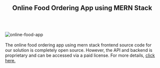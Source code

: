 <h2 style="text-align:center">Online Food Ordering App using MERN Stack</h2><br/><br/>

![online-food-app](https://admin.ninjascode.com/wp-content/uploads/2025/01/6-scaled.webp)  <br/> <br/> The online food ordering app using mern stack frontend source code for our solution is completely open source. However, the API and backend is proprietary and can be accessed via a paid license. For more details, <a href="https://enatega.com/?utm_source=github&utm_medium=repo&utm_campaign=lambert-online-food-ordering-app-using-mern-stack" target="_blank">click here.</a>
